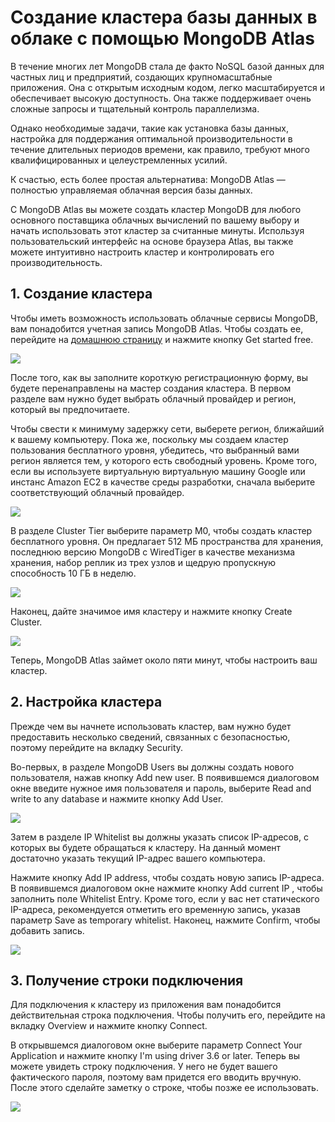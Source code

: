 # Создание кластера базы данных в облаке с помощью MongoDB Atlas

В течение многих лет MongoDB стала де факто NoSQL базой данных  для частных лиц и предприятий, создающих крупномасштабные приложения. Она с открытым исходным кодом, легко масштабируется и обеспечивает высокую доступность. Она также поддерживает очень сложные запросы и тщательный контроль параллелизма.

Однако необходимые задачи, такие как установка базы данных, настройка для поддержания оптимальной производительности в течение длительных периодов времени, как правило, требуют много квалифицированных и целеустремленных усилий.

К счастью, есть более простая альтернатива: MongoDB Atlas — полностью управляемая облачная версия базы данных.

С MongoDB Atlas вы можете создать кластер MongoDB для любого основного поставщика облачных вычислений по вашему выбору и начать использовать этот кластер за считанные минуты. Используя пользовательский интерфейс на основе браузера Atlas, вы также можете интуитивно настроить кластер и контролировать его производительность.

## 1. Создание кластера
Чтобы иметь возможность использовать облачные сервисы MongoDB, вам понадобится учетная запись MongoDB Atlas. Чтобы создать ее, перейдите на [домашнюю страницу](https://www.mongodb.com/cloud/atlas?jmp=tuts&Americas_USA_tuts_stitch_tutorials_ATLAS "домашнюю страницу") и нажмите кнопку Get started free.

[![](https://cms-assets.tutsplus.com/uploads/users/362/posts/31840/image/Screen%20Shot%202018-09-09%20at%2008.09.18.jpg)](https://cms-assets.tutsplus.com/uploads/users/362/posts/31840/image/Screen%20Shot%202018-09-09%20at%2008.09.18.jpg)

После того, как вы заполните короткую регистрационную форму, вы будете перенаправлены на мастер создания кластера. В первом разделе вам нужно будет выбрать облачный провайдер и регион, который вы предпочитаете.

Чтобы свести к минимуму задержку сети, выберете регион, ближайший к вашему компьютеру. Пока же, поскольку мы создаем кластер пользования бесплатного уровня, убедитесь, что выбранный вами регион является тем, у которого есть свободный уровень. Кроме того, если вы используете виртуальную виртуальную машину Google или инстанс Amazon EC2 в качестве среды разработки, сначала выберите соответствующий облачный провайдер.

[![](https://cms-assets.tutsplus.com/uploads/users/362/posts/31840/image/Screen%20Shot%202018-09-09%20at%2008.15.05.png)](https://cms-assets.tutsplus.com/uploads/users/362/posts/31840/image/Screen%20Shot%202018-09-09%20at%2008.15.05.png)

В разделе Cluster Tier выберите параметр M0, чтобы создать кластер бесплатного уровня. Он предлагает 512 МБ пространства для хранения, последнюю версию MongoDB с WiredTiger в качестве механизма хранения, набор реплик из трех узлов и щедрую пропускную способность 10 ГБ в неделю.

[![](https://cms-assets.tutsplus.com/uploads/users/362/posts/31840/image/Screen%20Shot%202018-09-09%20at%2008.15.53.png)](https://cms-assets.tutsplus.com/uploads/users/362/posts/31840/image/Screen%20Shot%202018-09-09%20at%2008.15.53.png)

Наконец, дайте значимое имя кластеру и нажмите кнопку Create Cluster.

[![](https://cms-assets.tutsplus.com/uploads/users/362/posts/31840/image/Screen%20Shot%202018-09-09%20at%2008.19.06.png)](https://cms-assets.tutsplus.com/uploads/users/362/posts/31840/image/Screen%20Shot%202018-09-09%20at%2008.19.06.png)

Теперь, MongoDB Atlas займет около пяти минут, чтобы настроить ваш кластер.

## 2. Настройка кластера
Прежде чем вы начнете использовать кластер, вам нужно будет предоставить несколько сведений, связанных с безопасностью, поэтому перейдите на вкладку Security.

Во-первых, в разделе MongoDB Users вы должны создать нового пользователя, нажав кнопку Add new user. В появившемся диалоговом окне введите нужное имя пользователя и пароль, выберите Read and write to any database и нажмите кнопку Add User.

[![](https://cms-assets.tutsplus.com/uploads/users/362/posts/31840/image/Screen%20Shot%202018-09-09%20at%2008.28.16.png)](https://cms-assets.tutsplus.com/uploads/users/362/posts/31840/image/Screen%20Shot%202018-09-09%20at%2008.28.16.png)

Затем в разделе IP Whitelist вы должны указать список IP-адресов, с которых вы будете обращаться к кластеру. На данный момент достаточно указать текущий IP-адрес вашего компьютера.

Нажмите кнопку Add IP address, чтобы создать новую запись IP-адреса. В появившемся диалоговом окне нажмите кнопку Add current IP , чтобы заполнить поле Whitelist Entry. Кроме того, если у вас нет статического IP-адреса, рекомендуется отметить его временную запись, указав параметр Save as temporary whitelist. Наконец, нажмите Confirm, чтобы добавить запись.

[![](https://cms-assets.tutsplus.com/uploads/users/362/posts/31840/image/Screen%20Shot%202018-09-09%20at%2008.31.27.png)](https://cms-assets.tutsplus.com/uploads/users/362/posts/31840/image/Screen%20Shot%202018-09-09%20at%2008.31.27.png)

## 3. Получение строки подключения
Для подключения к кластеру из приложения вам понадобится действительная строка подключения. Чтобы получить его, перейдите на вкладку Overview и нажмите кнопку Connect.

В открывшемся диалоговом окне выберите параметр Connect Your Application и нажмите кнопку I'm using driver 3.6 or later. Теперь вы можете увидеть строку подключения. У него не будет вашего фактического пароля, поэтому вам придется его вводить вручную. После этого сделайте заметку о строке, чтобы позже ее использовать.

[![](https://cms-assets.tutsplus.com/uploads/users/362/posts/31840/image/Screen%20Shot%202018-09-09%20at%2008.44.08.png)](https://cms-assets.tutsplus.com/uploads/users/362/posts/31840/image/Screen%20Shot%202018-09-09%20at%2008.44.08.png)